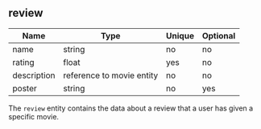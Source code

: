 ## review

| Name | Type | Unique | Optional |
|-|-|-|-|
| name | string | no | no |
| rating | float | yes | no |
| description | reference to movie entity | no | no |
| poster | string | no | yes |

The `review` entity contains the data about a review
that a user has given a specific movie.